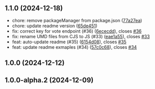 ## 1.1.0 (2024-12-18)

* chore: remove packageManager from package.json ([77a27ea](https://github.com/algolia/generative-experiences/commit/77a27ea))
* chore: update readme version ([65de451](https://github.com/algolia/generative-experiences/commit/65de451))
* fix: correct key for vote endpoint (#36) ([6ececdd](https://github.com/algolia/generative-experiences/commit/6ececdd)), closes [#36](https://github.com/algolia/generative-experiences/issues/36)
* fix: rename UMD files from CJS to JS (#33) ([eae1a55](https://github.com/algolia/generative-experiences/commit/eae1a55)), closes [#33](https://github.com/algolia/generative-experiences/issues/33)
* feat: auto-update readme (#35) ([6154d08](https://github.com/algolia/generative-experiences/commit/6154d08)), closes [#35](https://github.com/algolia/generative-experiences/issues/35)
* feat: update readme exmaples (#34) ([57c0c68](https://github.com/algolia/generative-experiences/commit/57c0c68)), closes [#34](https://github.com/algolia/generative-experiences/issues/34)



## 1.0.0 (2024-12-12)




## 1.0.0-alpha.2 (2024-12-09)




